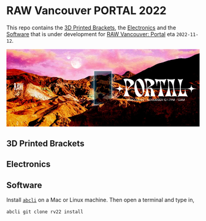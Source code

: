 # RAW Vancouver PORTAL 2022

This repo contains the [3D Printed Brackets](#3D-Printed-Brackets), the [Electronics](#Electronics) and the [Software](#Software) that is under development for [RAW Vancouver: Portal](https://rawartists.com/vancouver) eta `2022-11-12`.

[![image](./assets/images/marquee.jpg)](https://rawartists.com/vancouver)

## 3D Printed Brackets

## Electronics

## Software

Install [`abcli`](https://github.com/kamangir/awesome-bash-cli) on a Mac or Linux machine. Then open a terminal and type in,

```bash
abcli git clone rv22 install
```